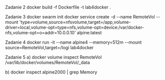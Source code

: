 Zadanie 2
docker build -f Dockerfile -t lab4docker .

Zadanie 3
docker swarm init
docker service create -d --name RemoteVol --mount 'type=volume,source=nfsvolume,target=/app,volume-driver=local,volume-opt=type=nfs,volume-opt=device:/var/docker-nfs,volume-opt=o=addr=10.0.0.10' alpine:latest

Zadanie 4
docker run -it --name alpine4 --memory=512m --mount source=RemoteVol,target=/logi lab4docker

Zadanie 5
a) docker volume inspect RemoteVol
 /var/lib/docker/volumes/RemoteVol/_data

b) docker inspect alpine2000 | grep Memory 



